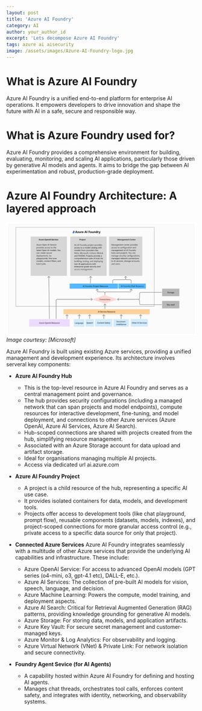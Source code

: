 ```yaml
---
layout: post
title: 'Azure AI Foundry'
category: AI 
author: your_author_id
excerpt: 'Lets decompose Azure AI Foundry'
tags: azure ai aisecurity
image: /assets/images/Azure-AI-Foundry-logo.jpg
---
```


# What is Azure AI Foundry

Azure AI Foundry is a unified end-to-end platform for enterprise AI operations. It empowers developers to drive innovation and shape the future with AI in a safe, secure and responsible way.

# What is Azure Foundry used for?

Azure AI Foundry provides a comprehensive environment for building, evaluating, monitoring, and scaling AI applications, particularly those driven by generative AI models and agents. It aims to bridge the gap between AI experimentation and robust, production-grade deployment.

# Azure AI Foundry Architecture: A layered approach

![Azure AI Foundry Architecture ](/assets/images/ai-foundry-architecture.png "Azure AI Foundry Architecture")
*Image courtesy: [Microsoft]*

Azure AI Foundry is built using existing Azure services, providing a unified management and development experience. Its architecture involves serveral key components:

- **Azure AI Foundry Hub**
   - This is the top-level resource in Azure AI Foundry and serves as a central management point and governance.
   - The hub provides security configurations (including a managed network that can span projects and model endpoints), compute resources for interactive development, fine-tuning, and model deployment, and connections to other Azure services (Azure OpenAI, Azure AI Services, Azure AI Search).
   - Hub-scoped connections are shared with projects created from the hub, simplifying resource management.
   - Associated with an Azure Storage account for data upload and artifact storage. 
   - Ideal for organisations managing multiple AI projects.
   - Access via dedicated url ai.azure.com

- **Azure AI Foundry Project**
    - A project is a child resource of the hub, representing a specific AI use case.
    - It provides isolated containers for data, models, and development tools.
    - Projects offer access to development tools (like chat playground, prompt flow), reusable components (datasets, models, indexes), and project-scoped connections for more granular access control (e.g., private access to a specific data source for only that project).

- **Connected Azure Services**
  Azure AI Foundry integrates seamlessly with a multitude of other Azure services that provide the underlying AI capabilities and infrastructure. These include:
    - Azure OpenAI Service: For access to advanced OpenAI models (GPT series (o4-mini, o3, gpt-4.1 etc), DALL-E, etc.).
    - Azure AI Services: The collection of pre-built AI models for vision, speech, language, and decision.
    - Azure Machine Learning: Powers the compute, model training, and deployment aspects.
    - Azure AI Search: Critical for Retrieval Augmented Generation (RAG) patterns, providing knowledge grounding for generative AI models.
    - Azure Storage: For storing data, models, and application artifacts.
    - Azure Key Vault: For secure secret management and customer-managed keys.
    - Azure Monitor & Log Analytics: For observability and logging.
    - Azure Virtual Network (VNet) & Private Link: For network isolation and secure connectivity.

- **Foundry Agent Sevice (for AI Agents)**
    - A capability hosted within Azure AI Foundry for defining and hosting AI agents.
    - Manages chat threads, orchestrates tool calls, enforces content safety, and integrates with identity, networking, and observability systems.

